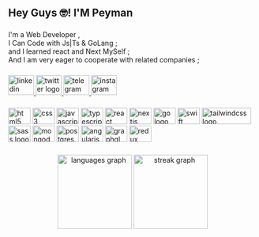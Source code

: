 <h2 align="left">Hey Guys 🤓! I'M Peyman</h2>

###

<p align="left">I'm a Web Developer ,<br>I Can Code with Js|Ts & GoLang ;<br>and I learned react and Next MySelf ;<br>And I am very eager to cooperate with related companies ;</p>

###

<div align="left">
  <a href="https://www.linkedin.com/in/peyman-malek-520081230/" target="_blank">
    <img src="https://raw.githubusercontent.com/maurodesouza/profile-readme-generator/master/src/assets/icons/social/linkedin/default.svg" width="52" height="40" alt="linkedin logo"  />
  </a>
  <a href="https://twitter.com/thisis_peyman" target="_blank">
    <img src="https://raw.githubusercontent.com/maurodesouza/profile-readme-generator/master/src/assets/icons/social/twitter/default.svg" width="52" height="40" alt="twitter logo"  />
  </a>
  <a href="https://t.me/p_peyman_n" target="_blank">
    <img src="https://raw.githubusercontent.com/maurodesouza/profile-readme-generator/master/src/assets/icons/social/telegram/default.svg" width="52" height="40" alt="telegram logo"  />
  </a>
  <a href="https://instagram.com/p.peyman.n" target="_blank">
    <img src="https://raw.githubusercontent.com/maurodesouza/profile-readme-generator/master/src/assets/icons/social/instagram/default.svg" width="52" height="40" alt="instagram logo"  />
  </a>
</div>

###

<div align="left">
  <img src="https://cdn.jsdelivr.net/gh/devicons/devicon/icons/html5/html5-original.svg" height="33" width="45" alt="html5 logo"  />
  <img src="https://cdn.jsdelivr.net/gh/devicons/devicon/icons/css3/css3-original.svg" height="33" width="45" alt="css3 logo"  />
  <img src="https://cdn.jsdelivr.net/gh/devicons/devicon/icons/javascript/javascript-original.svg" height="33" width="45" alt="javascript logo"  />
  <img src="https://cdn.jsdelivr.net/gh/devicons/devicon/icons/typescript/typescript-plain.svg" height="33" width="45" alt="typescript logo"  />
  <img src="https://cdn.jsdelivr.net/gh/devicons/devicon/icons/react/react-original.svg" height="33" width="45" alt="react logo"  />
  <img src="https://cdn.jsdelivr.net/gh/devicons/devicon/icons/nextjs/nextjs-original.svg" height="33" width="45" alt="nextjs logo"  />
  <img src="https://cdn.jsdelivr.net/gh/devicons/devicon/icons/go/go-original.svg" height="33" width="45" alt="go logo"  />
  <img src="https://cdn.jsdelivr.net/gh/devicons/devicon/icons/swift/swift-original.svg" height="33" width="45" alt="swift logo" />
  <img src="https://cdn.jsdelivr.net/gh/devicons/devicon/icons/tailwindcss/tailwindcss-original-wordmark.svg" height="33" width="100" alt="tailwindcss logo"  />
  <img src="https://cdn.jsdelivr.net/gh/devicons/devicon/icons/sass/sass-original.svg" height="33" width="45" alt="sass logo"  />
  <img src="https://cdn.jsdelivr.net/gh/devicons/devicon/icons/mongodb/mongodb-original.svg" height="33" width="45" alt="mongodb logo"  />
  <img src="https://cdn.jsdelivr.net/gh/devicons/devicon/icons/postgresql/postgresql-original.svg" height="33" width="45" alt="postgresql logo"  />
  <img src="https://cdn.jsdelivr.net/gh/devicons/devicon/icons/angularjs/angularjs-original.svg" height="33" width="45" alt="angularjs logo"  />
  <img src="https://cdn.jsdelivr.net/gh/devicons/devicon/icons/graphql/graphql-plain.svg" height="33" width="45" alt="graphql logo"  />
  <img src="https://cdn.jsdelivr.net/gh/devicons/devicon/icons/redux/redux-original.svg" height="33" width="45" alt="redux logo"  />
</div>

###

<div align="center">
  <img src="https://github-readme-stats.vercel.app/api/top-langs?username=ppeymann&locale=en&hide_title=false&layout=compact&card_width=320&langs_count=5&theme=algolia&hide_border=false&order=2" height="150" alt="languages graph"  />
  <img src="https://streak-stats.demolab.com?user=ppeymann&locale=en&mode=daily&theme=algolia&hide_border=false&border_radius=5&order=3" height="150" alt="streak graph"  />
</div>

###
